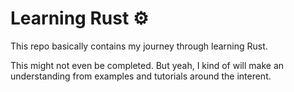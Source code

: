 # Learning Rust ⚙️

This repo basically contains my journey through learning Rust.

This might not even be completed. But yeah, I kind of will make an understanding
from examples and tutorials around the interent.
